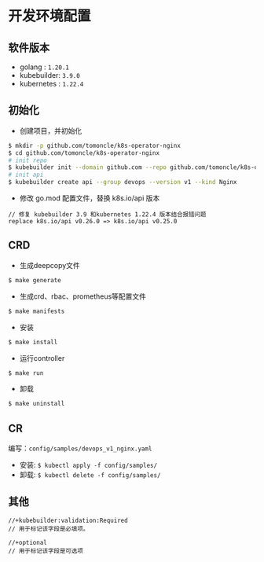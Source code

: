# 开发环境配置

## 软件版本

* golang     : `1.20.1`
* kubebuilder: `3.9.0`
* kubernetes : `1.22.4`

## 初始化

* 创建项目，并初始化

```bash
$ mkdir -p github.com/tomoncle/k8s-operator-nginx
$ cd github.com/tomoncle/k8s-operator-nginx
# init repo
$ kubebuilder init --domain github.com --repo github.com/tomoncle/k8s-operator-nginx
# init api
$ kubebuilder create api --group devops --version v1 --kind Nginx
```

* 修改 go.mod 配置文件，替换 k8s.io/api 版本

```
// 修复 kubebuilder 3.9 和kubernetes 1.22.4 版本结合报错问题
replace k8s.io/api v0.26.0 => k8s.io/api v0.25.0
```

## CRD

* 生成deepcopy文件

```bash
$ make generate
```

* 生成crd、rbac、prometheus等配置文件

```bash
$ make manifests
```

* 安装

```bash
$ make install
```

* 运行controller

```bash
$ make run
```

* 卸载

```bash
$ make uninstall
```

## CR

编写：`config/samples/devops_v1_nginx.yaml`

* 安装: `$ kubectl apply -f config/samples/`
* 卸载: `$ kubectl delete -f config/samples/`

## 其他

```
//+kubebuilder:validation:Required 
// 用于标记该字段是必填项。

//+optional
// 用于标记该字段是可选项
```
